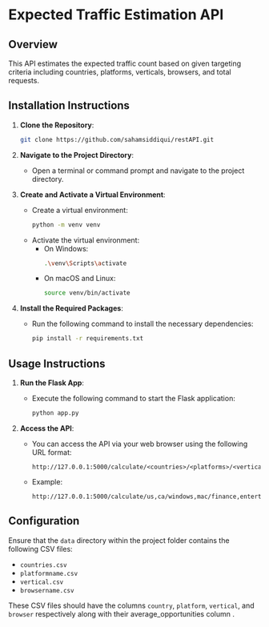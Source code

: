# Expected Traffic Estimation API

## Overview
This API estimates the expected traffic count based on given targeting criteria including countries, platforms, verticals, browsers, and total requests.

## Installation Instructions
1. **Clone the Repository**:
     ```sh
     git clone https://github.com/sahamsiddiqui/restAPI.git

     ```

3. **Navigate to the Project Directory**:
   - Open a terminal or command prompt and navigate to the project directory.

4. **Create and Activate a Virtual Environment**:
   - Create a virtual environment:
     ```sh
     python -m venv venv
     ```
   - Activate the virtual environment:
     - On Windows:
       ```sh
       .\venv\Scripts\activate
       ```
     - On macOS and Linux:
       ```sh
       source venv/bin/activate
       ```

5. **Install the Required Packages**:
   - Run the following command to install the necessary dependencies:
     ```sh
     pip install -r requirements.txt
     ```

## Usage Instructions
1. **Run the Flask App**:
   - Execute the following command to start the Flask application:
     ```sh
     python app.py
     ```

2. **Access the API**:
   - You can access the API via your web browser using the following URL format:
     ```
     http://127.0.0.1:5000/calculate/<countries>/<platforms>/<verticals>/<browsers>/<total_requests>
     ```
   - Example:
     ```
     http://127.0.0.1:5000/calculate/us,ca/windows,mac/finance,entertainment/chrome,firefox/1000000
     ```

## Configuration
Ensure that the `data` directory within the project folder contains the following CSV files:
- `countries.csv`
- `platformname.csv`
- `vertical.csv`
- `browsername.csv`

These CSV files should have the columns `country`, `platform`, `vertical`, and `browser` respectively along with their average_opportunities column .


